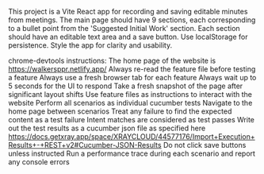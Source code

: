 <!-- Use this file to provide workspace-specific custom instructions to Copilot. For more details, visit https://code.visualstudio.com/docs/copilot/copilot-customization#_use-a-githubcopilotinstructionsmd-file -->

This project is a Vite React app for recording and saving editable minutes from meetings. The main page should have 9 sections, each corresponding to a bullet point from the 'Suggested Initial Work' section. Each section should have an editable text area and a save button. Use localStorage for persistence. Style the app for clarity and usability.

chrome-devtools instructions:
The home page of the website is https://walkersppr.netlify.app/
Always re-read the feature file before testing a feature
Always use a fresh browser tab for each feature
Always wait up to 5 seconds for the UI to respond
Take a fresh snapshot of the page after significant layout shifts
Use feature files as instructions to interact with the website
Perform all scenarios as individual cucumber tests
Navigate to the home page between scenarios
Treat any failure to find the expected content as a test failure
Intent matches are considered as test passes
Write out the test results as a cucumber json file as specified here https://docs.getxray.app/space/XRAYCLOUD/44577176/Import+Execution+Results+-+REST+v2#Cucumber-JSON-Results
Do not click save buttons unless instructed
Run a performance trace during each scenario and report any console errors